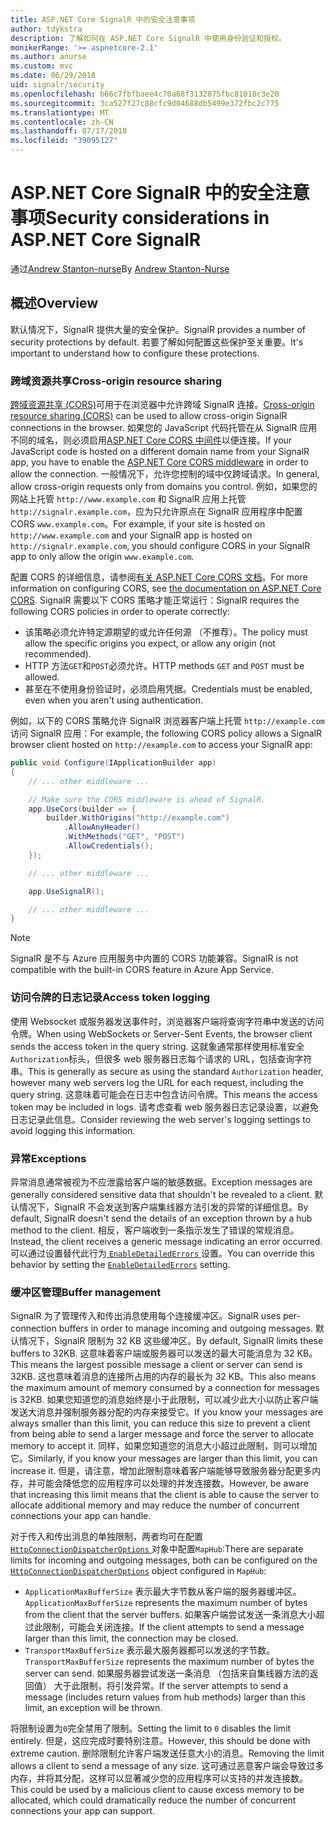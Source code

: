 ```yaml
---
title: ASP.NET Core SignalR 中的安全注意事项
author: tdykstra
description: 了解如何在 ASP.NET Core SignalR 中使用身份验证和授权。
monikerRange: '>= aspnetcore-2.1'
ms.author: anurse
ms.custom: mvc
ms.date: 06/29/2018
uid: signalr/security
ms.openlocfilehash: b66c7fbfbaee4c70a68f3132875fbc81018c3e20
ms.sourcegitcommit: 3ca527f27c88cfc9d04688db5499e372fbc2c775
ms.translationtype: MT
ms.contentlocale: zh-CN
ms.lasthandoff: 07/17/2018
ms.locfileid: "39095127"
---
```

# <a name="security-considerations-in-aspnet-core-signalr"></a><span data-ttu-id="5cea1-103">ASP.NET Core SignalR 中的安全注意事项</span><span class="sxs-lookup"><span data-stu-id="5cea1-103">Security considerations in ASP.NET Core SignalR</span></span>

<span data-ttu-id="5cea1-104">通过[Andrew Stanton-nurse](https://twitter.com/anurse)</span><span class="sxs-lookup"><span data-stu-id="5cea1-104">By [Andrew Stanton-Nurse](https://twitter.com/anurse)</span></span>

## <a name="overview"></a><span data-ttu-id="5cea1-105">概述</span><span class="sxs-lookup"><span data-stu-id="5cea1-105">Overview</span></span>

<span data-ttu-id="5cea1-106">默认情况下，SignalR 提供大量的安全保护。</span><span class="sxs-lookup"><span data-stu-id="5cea1-106">SignalR provides a number of security protections by default.</span></span> <span data-ttu-id="5cea1-107">若要了解如何配置这些保护至关重要。</span><span class="sxs-lookup"><span data-stu-id="5cea1-107">It's important to understand how to configure these protections.</span></span>

### <a name="cross-origin-resource-sharing"></a><span data-ttu-id="5cea1-108">跨域资源共享</span><span class="sxs-lookup"><span data-stu-id="5cea1-108">Cross-origin resource sharing</span></span>

<span data-ttu-id="5cea1-109">[跨域资源共享 (CORS)](https://en.wikipedia.org/wiki/Cross-origin_resource_sharing)可用于在浏览器中允许跨域 SignalR 连接。</span><span class="sxs-lookup"><span data-stu-id="5cea1-109">[Cross-origin resource sharing (CORS)](https://en.wikipedia.org/wiki/Cross-origin_resource_sharing) can be used to allow cross-origin SignalR connections in the browser.</span></span> <span data-ttu-id="5cea1-110">如果您的 JavaScript 代码托管在从 SignalR 应用不同的域名，则必须启用[ASP.NET Core CORS 中间件](xref:security/cors)以便连接。</span><span class="sxs-lookup"><span data-stu-id="5cea1-110">If your JavaScript code is hosted on a different domain name from your SignalR app, you have to enable the [ASP.NET Core CORS middleware](xref:security/cors) in order to allow the connection.</span></span> <span data-ttu-id="5cea1-111">一般情况下，允许您控制的域中仅跨域请求。</span><span class="sxs-lookup"><span data-stu-id="5cea1-111">In general, allow cross-origin requests only from domains you control.</span></span> <span data-ttu-id="5cea1-112">例如，如果您的网站上托管 `http://www.example.com` 和 SignalR 应用上托管 `http://signalr.example.com`，应为只允许原点在 SignalR 应用程序中配置 CORS `www.example.com`。</span><span class="sxs-lookup"><span data-stu-id="5cea1-112">For example, if your site is hosted on `http://www.example.com` and your SignalR app is hosted on `http://signalr.example.com`, you should configure CORS in your SignalR app to only allow the origin `www.example.com`.</span></span>

<span data-ttu-id="5cea1-113">配置 CORS 的详细信息，请参阅[有关 ASP.NET Core CORS 文档](xref:security/cors)。</span><span class="sxs-lookup"><span data-stu-id="5cea1-113">For more information on configuring CORS, see [the documentation on ASP.NET Core CORS](xref:security/cors).</span></span> <span data-ttu-id="5cea1-114">SignalR 需要以下 CORS 策略才能正常运行：</span><span class="sxs-lookup"><span data-stu-id="5cea1-114">SignalR requires the following CORS policies in order to operate correctly:</span></span>

* <span data-ttu-id="5cea1-115">该策略必须允许特定源期望的或允许任何源 （不推荐）。</span><span class="sxs-lookup"><span data-stu-id="5cea1-115">The policy must allow the specific origins you expect, or allow any origin (not recommended).</span></span>
* <span data-ttu-id="5cea1-116">HTTP 方法`GET`和`POST`必须允许。</span><span class="sxs-lookup"><span data-stu-id="5cea1-116">HTTP methods `GET` and `POST` must be allowed.</span></span>
* <span data-ttu-id="5cea1-117">甚至在不使用身份验证时，必须启用凭据。</span><span class="sxs-lookup"><span data-stu-id="5cea1-117">Credentials must be enabled, even when you aren't using authentication.</span></span>

<span data-ttu-id="5cea1-118">例如，以下的 CORS 策略允许 SignalR 浏览器客户端上托管 `http://example.com` 访问 SignalR 应用：</span><span class="sxs-lookup"><span data-stu-id="5cea1-118">For example, the following CORS policy allows a SignalR browser client hosted on `http://example.com` to access your SignalR app:</span></span>

```csharp
public void Configure(IApplicationBuilder app)
{
    // ... other middleware ...

    // Make sure the CORS middleware is ahead of SignalR.
    app.UseCors(builder => {
        builder.WithOrigins("http://example.com")
            .AllowAnyHeader()
            .WithMethods("GET", "POST")
            .AllowCredentials();
    });

    // ... other middleware ...

    app.UseSignalR();

    // ... other middleware ...
}
```

> [!NOTE]
> <span data-ttu-id="5cea1-119">SignalR 是不与 Azure 应用服务中内置的 CORS 功能兼容。</span><span class="sxs-lookup"><span data-stu-id="5cea1-119">SignalR is not compatible with the built-in CORS feature in Azure App Service.</span></span>

### <a name="access-token-logging"></a><span data-ttu-id="5cea1-120">访问令牌的日志记录</span><span class="sxs-lookup"><span data-stu-id="5cea1-120">Access token logging</span></span>

<span data-ttu-id="5cea1-121">使用 Websocket 或服务器发送事件时，浏览器客户端将查询字符串中发送的访问令牌。</span><span class="sxs-lookup"><span data-stu-id="5cea1-121">When using WebSockets or Server-Sent Events, the browser client sends the access token in the query string.</span></span> <span data-ttu-id="5cea1-122">这就象通常那样使用标准安全`Authorization`标头，但很多 web 服务器日志每个请求的 URL，包括查询字符串。</span><span class="sxs-lookup"><span data-stu-id="5cea1-122">This is generally as secure as using the standard `Authorization` header, however many web servers log the URL for each request, including the query string.</span></span> <span data-ttu-id="5cea1-123">这意味着可能会在日志中包含访问令牌。</span><span class="sxs-lookup"><span data-stu-id="5cea1-123">This means the access token may be included in logs.</span></span> <span data-ttu-id="5cea1-124">请考虑查看 web 服务器日志记录设置，以避免日志记录此信息。</span><span class="sxs-lookup"><span data-stu-id="5cea1-124">Consider reviewing the web server's logging settings to avoid logging this information.</span></span>

### <a name="exceptions"></a><span data-ttu-id="5cea1-125">异常</span><span class="sxs-lookup"><span data-stu-id="5cea1-125">Exceptions</span></span>

<span data-ttu-id="5cea1-126">异常消息通常被视为不应泄露给客户端的敏感数据。</span><span class="sxs-lookup"><span data-stu-id="5cea1-126">Exception messages are generally considered sensitive data that shouldn't be revealed to a client.</span></span> <span data-ttu-id="5cea1-127">默认情况下，SignalR 不会发送到客户端集线器方法引发的异常的详细信息。</span><span class="sxs-lookup"><span data-stu-id="5cea1-127">By default, SignalR doesn't send the details of an exception thrown by a hub method to the client.</span></span> <span data-ttu-id="5cea1-128">相反，客户端收到一条指示发生了错误的常规消息。</span><span class="sxs-lookup"><span data-stu-id="5cea1-128">Instead, the client receives a generic message indicating an error occurred.</span></span> <span data-ttu-id="5cea1-129">可以通过设置替代此行为[ `EnableDetailedErrors` ](xref:signalr/configuration#configure-server-options)设置。</span><span class="sxs-lookup"><span data-stu-id="5cea1-129">You can override this behavior by setting the [`EnableDetailedErrors`](xref:signalr/configuration#configure-server-options) setting.</span></span>

### <a name="buffer-management"></a><span data-ttu-id="5cea1-130">缓冲区管理</span><span class="sxs-lookup"><span data-stu-id="5cea1-130">Buffer management</span></span>

<span data-ttu-id="5cea1-131">SignalR 为了管理传入和传出消息使用每个连接缓冲区。</span><span class="sxs-lookup"><span data-stu-id="5cea1-131">SignalR uses per-connection buffers in order to manage incoming and outgoing messages.</span></span> <span data-ttu-id="5cea1-132">默认情况下，SignalR 限制为 32 KB 这些缓冲区。</span><span class="sxs-lookup"><span data-stu-id="5cea1-132">By default, SignalR limits these buffers to 32KB.</span></span> <span data-ttu-id="5cea1-133">这意味着客户端或服务器可以发送的最大可能消息为 32 KB。</span><span class="sxs-lookup"><span data-stu-id="5cea1-133">This means the largest possible message a client or server can send is 32KB.</span></span> <span data-ttu-id="5cea1-134">这也意味着消息的连接所占用的内存的最长为 32 KB。</span><span class="sxs-lookup"><span data-stu-id="5cea1-134">This also means the maximum amount of memory consumed by a connection for messages is 32KB.</span></span> <span data-ttu-id="5cea1-135">如果您知道您的消息始终是小于此限制，可以减少此大小以防止客户端发送大消息并强制服务器分配的内存来接受它。</span><span class="sxs-lookup"><span data-stu-id="5cea1-135">If you know your messages are always smaller than this limit, you can reduce this size to prevent a client from being able to send a larger message and force the server to allocate memory to accept it.</span></span> <span data-ttu-id="5cea1-136">同样，如果您知道您的消息大小超过此限制，则可以增加它。</span><span class="sxs-lookup"><span data-stu-id="5cea1-136">Similarly, if you know your messages are larger than this limit, you can increase it.</span></span> <span data-ttu-id="5cea1-137">但是，请注意，增加此限制意味着客户端能够导致服务器分配更多内存，并可能会降低您的应用程序可以处理的并发连接数。</span><span class="sxs-lookup"><span data-stu-id="5cea1-137">However, be aware that increasing this limit means that the client is able to cause the server to allocate additional memory and may reduce the number of concurrent connections your app can handle.</span></span>

<span data-ttu-id="5cea1-138">对于传入和传出消息的单独限制，两者均可在配置[ `HttpConnectionDispatcherOptions` ](xref:signalr/configuration#configure-server-options)对象中配置`MapHub`:</span><span class="sxs-lookup"><span data-stu-id="5cea1-138">There are separate limits for incoming and outgoing messages, both can be configured on the [`HttpConnectionDispatcherOptions`](xref:signalr/configuration#configure-server-options) object configured in `MapHub`:</span></span>

* <span data-ttu-id="5cea1-139">`ApplicationMaxBufferSize` 表示最大字节数从客户端的服务器缓冲区。</span><span class="sxs-lookup"><span data-stu-id="5cea1-139">`ApplicationMaxBufferSize` represents the maximum number of bytes from the client that the server buffers.</span></span> <span data-ttu-id="5cea1-140">如果客户端尝试发送一条消息大小超过此限制，可能会关闭连接。</span><span class="sxs-lookup"><span data-stu-id="5cea1-140">If the client attempts to send a message larger than this limit, the connection may be closed.</span></span>
* <span data-ttu-id="5cea1-141">`TransportMaxBufferSize` 表示最大服务器都可以发送的字节数。</span><span class="sxs-lookup"><span data-stu-id="5cea1-141">`TransportMaxBufferSize` represents the maximum number of bytes the server can send.</span></span> <span data-ttu-id="5cea1-142">如果服务器尝试发送一条消息 （包括来自集线器方法的返回值） 大于此限制，将引发异常。</span><span class="sxs-lookup"><span data-stu-id="5cea1-142">If the server attempts to send a message (includes return values from hub methods) larger than this limit, an exception will be thrown.</span></span>

<span data-ttu-id="5cea1-143">将限制设置为`0`完全禁用了限制。</span><span class="sxs-lookup"><span data-stu-id="5cea1-143">Setting the limit to `0` disables the limit entirely.</span></span> <span data-ttu-id="5cea1-144">但是，这应完成时要特别注意。</span><span class="sxs-lookup"><span data-stu-id="5cea1-144">However, this should be done with extreme caution.</span></span> <span data-ttu-id="5cea1-145">删除限制允许客户端发送任意大小的消息。</span><span class="sxs-lookup"><span data-stu-id="5cea1-145">Removing the limit allows a client to send a message of any size.</span></span> <span data-ttu-id="5cea1-146">这可通过恶意客户端会导致过多内存，并将其分配，这样可以显著减少您的应用程序可以支持的并发连接数。</span><span class="sxs-lookup"><span data-stu-id="5cea1-146">This could be used by a malicious client to cause excess memory to be allocated, which could dramatically reduce the number of concurrent connections your app can support.</span></span>
